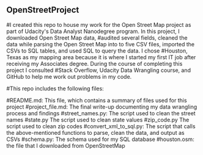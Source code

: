 ## OpenStreetProject
#I created this repo to house my work for the Open Street Map project as part of Udacity's Data Analyst Nanodegree program. In this project, I downloaded Open Street Map data, #audited several fields, cleaned the data while parsing the Open Street Map into to five CSV files, imported the CSVs to SQL tables, and used SQL to query the data. I chose #Houston, Texas as my mapping area because it is where I started my first IT job after receiving my Associates degree. During the course of completing this project I consulted #Stack Overflow, Udacity Data Wrangling course, and GitHub to help me work out problems in my code.

#This repo includes the following files:

#README.md: This file, which contains a summary of files used for this project
#project_file.md: The final write-up documenting my data wrangling process and findings
#street_names.py: The script used to clean the street names
#state.py The script used to clean state values
#zip_code.py The script used to clean zip codes
#convert_xml_to_sql.py: The script that calls the above-mentioned functions to parse, clean the data, and output as CSVs
#schema.py: The schema used for my SQL database
#houston.osm: the file that I downloaded from OpenStreetMap
